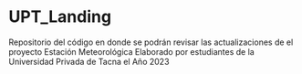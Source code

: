 # UPT_Landing
Repositorio del código en donde se podrán revisar las actualizaciones de el proyecto Estación Meteorológica Elaborado por estudiantes de la Universidad Privada de Tacna el Año 2023
